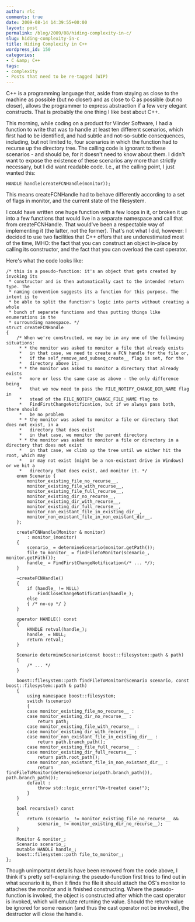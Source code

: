 ```yaml
---
author: rlc
comments: true
date: 2009-08-14 14:39:55+00:00
layout: post
permalink: /blog/2009/08/hiding-complexity-in-c/
slug: hiding-complexity-in-c
title: Hiding Complexity in C++
wordpress_id: 150
categories:
- C &amp; C++
tags:
- complexity
- Posts that need to be re-tagged (WIP)
---
```


C++ is a programming language that, aside from staying as close to the machine as possible (but no closer) and as close to C as possible (but no closer), allows the programmer to express abstraction if a few very elegant constructs. That is probably the one thing I like best about C++.
<!--more-->

This morning, while coding on a product for Vlinder Software, I had a function to write that was to handle at least ten different scenarios, which first had to be identified, and had subtle and not-so-subtle consequences, including, but not limited to, four scenarios in which the function had to recurse up the directory tree. The calling code is ignorant to these scenarios - and should be, for it doesn't need to know about them. I didn't want to expose the existence of these scenarios any more than strictly necessary, but I did want readable code. I.e., at the calling point, I just wanted this:
    
    HANDLE handle(createFCNHandle(monitor));

This means createFCNHandle had to behave differently according to a set of flags in monitor, and the current state of the filesystem.

I could have written one huge function with a few loops in it, or broken it up into a few functions that would live in a separate namespace and call that from createFCNHandle. That would've been a respectable way of implementing it (the latter, not the former). That's not what I did, however: I decided to use two facilities that C++ offers that are underestimated most of the time, IMHO: the fact that you can construct an object in-place by calling its constructor, and the fact that you can overload the cast operator.

Here's what the code looks like: 
    
    /* this is a pseudo-function: it's an object that gets created by invoking its
     * constructor and is then automatically cast to the intended return type. The
     * naming convention suggests its a function for this purpose. The intent is to
     * be able to split the function's logic into parts without creating a whole
     * bunch of separate functions and thus putting things like enumerations in the
     * surrounding namespace. */
    struct createFCNHandle
    {
    	/* When we're constructed, we may be in any one of the following situations:
    	 * * the monitor was asked to monitor a file that already exists
    	 *   in that case, we need to create a FCN handle for the file or,
    	 *   if the self_remove_and_subseq_create__ flag is set, for the
    	 *   directory above it;
    	 * * the monitor was asked to monitor a directory that already exists
    	 *   more or less the same case as above - the only difference being
    	 *   that we now need to pass the FILE_NOTIFY_CHANGE_DIR_NAME flag in
    	 *   stead of the FILE_NOTIFY_CHANGE_FILE_NAME flag to
    	 *   FindFirstChangeNotification, but if we always pass both, there should
    	 *   be no problem
    	 * * the monitor was asked to monitor a file or directory that does not exist, in a
    	 *   directory that does exist
    	 *   in that case, we monitor the parent directory
    	 * * the monitor was asked to monitor a file or directory in a directory that does not exist
    	 *   in that case, we climb up the tree until we either hit the root, which may
    	 *   or may not exist (might be a non-existant drive in Windows) or we hit a
    	 *   directory that does exist, and monitor it. */
    	enum Scenario {
    		monitor_existing_file_no_recurse__,
    		monitor_existing_file_with_recurse__,
    		monitor_existing_file_full_recurse__,
    		monitor_existing_dir_no_recurse__,
    		monitor_existing_dir_with_recurse__,
    		monitor_existing_dir_full_recurse__,
    		monitor_non_existant_file_in_existing_dir__,
    		monitor_non_existant_file_in_non_existant_dir__,
    	};
    
    	createFCNHandle(Monitor & monitor)
    		: monitor_(monitor)
    	{
    		scenario_ = determineScenario(monitor.getPath());
    		file_to_monitor_ = findFileToMonitor(scenario_, monitor.getPath());
    		handle_ = FindFirstChangeNotification(/* ... */);
    	}
    
    	~createFCNHandle()
    	{
    		if (handle_ != NULL)
    			FindCloseChangeNotification(handle_);
    		else
    		{ /* no-op */ }
    	}
    
    	operator HANDLE() const
    	{
    		HANDLE retval(handle_);
    		handle_ = NULL;
    		return retval;
    	}
    
    	Scenario determineScenario(const boost::filesystem::path & path)
    	{
    		/* ... */
    	}
    
    	boost::filesystem::path findFileToMonitor(Scenario scenario, const boost::filesystem::path & path)
    	{
    		using namespace boost::filesystem;
    		switch (scenario)
    		{
    		case monitor_existing_file_no_recurse__ :
    		case monitor_existing_dir_no_recurse__ :
    			return path;
    		case monitor_existing_file_with_recurse__ :
    		case monitor_existing_dir_with_recurse__ :
    		case monitor_non_existant_file_in_existing_dir__ :
    			return path.branch_path();
    		case monitor_existing_file_full_recurse__ :
    		case monitor_existing_dir_full_recurse__ :
    			return path.root_path();
    		case monitor_non_existant_file_in_non_existant_dir__ :
    			return findFileToMonitor(determineScenario(path.branch_path()), path.branch_path());
    		default :
    			throw std::logic_error("Un-treated case!");
    		}
    	}
    
    	bool recursive() const
    	{
    		return (scenario_ != monitor_existing_file_no_recurse__ &&
    			scenario_ != monitor_existing_dir_no_recurse__);
    	}
    
    	Monitor & monitor_;
    	Scenario scenario_;
    	mutable HANDLE handle_;
    	boost::filesystem::path file_to_monitor_;
    };
    

Though unimportant details have been removed from the code above, I think it's pretty self-explaining: the pseudo-function first tries to find out in what scenario it is, then it finds the file it should attach the OS's monitor to attaches the monitor and is finished constructing. Where the pseudo-function is invoked, the object is constructed after which the cast operator is invoked, which will emulate returning the value. Should the return value be ignored for some reason (and thus the cast operator not be invoked), the destructor will close the handle.
